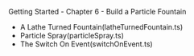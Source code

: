 Getting Started - Chapter 6 - Build a Particle Fountain
- A Lathe Turned Fountain(latheTurnedFountain.ts)
- Particle Spray(particleSpray.ts)
- The Switch On Event(switchOnEvent.ts)